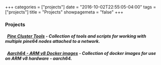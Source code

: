 +++
categories = ["projects"]
date = "2016-10-02T22:55:05-04:00"
tags = ["projects"]
title = "Projects"
showpagemeta = "false"
+++

<section id="projects">
  <div class="container">
    <h3>Projects</h3>
    <div class="panel panel-default">
      <div class="panel-body">
      <h5>
        <i class="fa fa-github"></i>&nbsp;&nbsp;<strong><a href="#">Pine Cluster Tools</a></strong>
        - Collection of tools and scripts for working with multiple pine64 nodes attached to a network.
      </h5>
      <h5>
        <i class="fa fa-github"></i>&nbsp;&nbsp;<strong><a href="https://github.com/daxroc/aarch64-docker">Aarch64 - ARM v8 Docker images</a></strong>
        - Collection of docker images for use on ARM v8 hardware - aarch64.
      </h5>
      </div>
    </div>
  </div>
</section>

